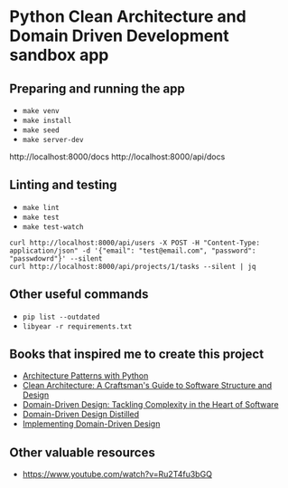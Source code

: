 # Python Clean Architecture and Domain Driven Development sandbox app 

## Preparing and running the app

* `make venv`
* `make install`
* `make seed`
* `make server-dev`

http://localhost:8000/docs
http://localhost:8000/api/docs

## Linting and testing

* `make lint`
* `make test`
* `make test-watch`

```
curl http://localhost:8000/api/users -X POST -H "Content-Type: application/json" -d '{"email": "test@email.com", "password": "passwdowrd"}' --silent
curl http://localhost:8000/api/projects/1/tasks --silent | jq
```

## Other useful commands

* `pip list --outdated`
* `libyear -r requirements.txt`

## Books that inspired me to create this project

* [Architecture Patterns with Python](https://www.cosmicpython.com/)
* [Clean Architecture: A Craftsman's Guide to Software Structure and Design](https://www.amazon.com/Clean-Architecture-Craftsmans-Software-Structure/dp/0134494164)
* [Domain-Driven Design: Tackling Complexity in the Heart of Software](https://www.amazon.com/Domain-Driven-Design-Tackling-Complexity-Software/dp/0321125215)
* [Domain-Driven Design Distilled](https://www.amazon.com/Domain-Driven-Design-Distilled-Vaughn-Vernon/dp/0134434420)
* [Implementing Domain-Driven Design](https://www.amazon.com/Implementing-Domain-Driven-Design-Vaughn-Vernon/dp/0321834577)

## Other valuable resources

* https://www.youtube.com/watch?v=Ru2T4fu3bGQ
